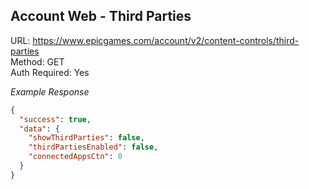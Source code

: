 ## Account Web - Third Parties

URL: https://www.epicgames.com/account/v2/content-controls/third-parties \
Method: GET \
Auth Required: Yes

_Example Response_

```json
{
  "success": true,
  "data": {
    "showThirdParties": false,
    "thirdPartiesEnabled": false,
    "connectedAppsCtn": 0
  }
}
```
